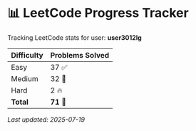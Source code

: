 
# 📊 LeetCode Progress Tracker

Tracking LeetCode stats for user: **user3012lg**

| Difficulty | Problems Solved |
|------------|------------------|
| Easy       | 37 ✅        |
| Medium     | 32 🔁      |
| Hard       | 2 🔥        |
| **Total**  | **71** 💯    |

_Last updated: 2025-07-19_
